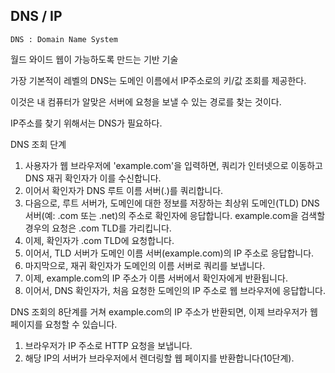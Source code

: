 ## DNS / IP

`DNS : Domain Name System`

월드 와이드 웹이 가능하도록 만드는 기반 기술

가장 기본적이 레벨의 DNS는 도메인 이름에서 IP주소로의 키/값 조회를 제공한다.

이것은 내 컴퓨터가 알맞은 서버에 요청을 보낼 수 있는 경로를 찾는 것이다.

IP주소를 찾기 위해서는 DNS가 필요하다.

DNS 조회 단계

1. 사용자가 웹 브라우저에 'example.com'을 입력하면, 쿼리가 인터넷으로 이동하고 DNS 재귀 확인자가 이를 수신합니다.
2. 이어서 확인자가 DNS 루트 이름 서버(.)를 쿼리합니다.
3. 다음으로, 루트 서버가, 도메인에 대한 정보를 저장하는 최상위 도메인(TLD) DNS 서버(예: .com 또는 .net)의 주소로 확인자에 응답합니다. example.com을 검색할 경우의 요청은 .com TLD를 가리킵니다.
4. 이제, 확인자가 .com TLD에 요청합니다.
5. 이어서, TLD 서버가 도메인 이름 서버(example.com)의 IP 주소로 응답합니다.
6. 마지막으로, 재귀 확인자가 도메인의 이름 서버로 쿼리를 보냅니다.
7. 이제, example.com의 IP 주소가 이름 서버에서 확인자에게 반환됩니다.
8. 이어서, DNS 확인자가, 처음 요청한 도메인의 IP 주소로 웹 브라우저에 응답합니다.

DNS 조회의 8단계를 거쳐 example.com의 IP 주소가 반환되면, 이제 브라우저가 웹 페이지를 요청할 수 있습니다.

1. 브라우저가 IP 주소로 HTTP 요청을 보냅니다.
2. 해당 IP의 서버가 브라우저에서 렌더링할 웹 페이지를 반환합니다(10단계).
